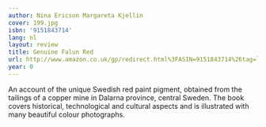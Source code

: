 ```yaml
---
author: Nina Ericson Margareta Kjellin
cover: 199.jpg
isbn: '9151843714'
lang: nl
layout: review
title: Genuine Falun Red
url: http://www.amazon.co.uk/gp/redirect.html%3FASIN=9151843714%26tag=ldvd-21%26lcode=xm2%26cID=2025%26ccmID=165953%26location=/o/ASIN/9151843714%253FSubscriptionId=0VJDVJ14KM0P0VXDCQ82
year: 0
---
```

An account of the unique Swedish red paint pigment, obtained from the tailings of a copper mine in Dalarna province, central Sweden. The book covers historical, technological and cultural aspects and is illustrated with many beautiful colour photographs.
